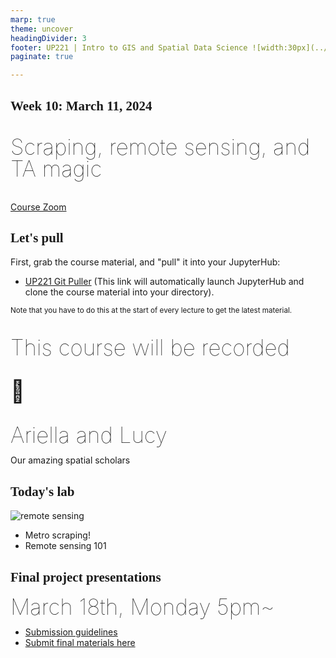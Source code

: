 ```yaml
---
marp: true
theme: uncover
headingDivider: 3
footer: UP221 | Intro to GIS and Spatial Data Science ![width:30px](../images/globe.png)
paginate: true

---
```


<style>
kesmall {font-size:0.6em}
medium {font-size:0.9em}
large {font-size:2em}
xlarge {font-size:4em}
gray {padding:20px;background-color:whitesmoke;font-weight:800}
plum {padding:20px;background-color:plum;line-height:3}
xl { font-size:2.5em;font-weight:100;line-height:1}
h1,h2,h3,h4,h5{font-family:serif}
section {font-size:2em;font-weight:300;}
left {text-align:left;}
</style>

## Week 10: March 11, 2024


<xl>

Scraping, remote sensing, and TA magic

</xl>

[Course Zoom](https://ucla.zoom.us/j/94971812993?pwd=NjI4bkxRR2s3Q0FVblU0WmlHbXNodz09)


## Let's pull

First, grab the course material, and "pull" it into your JupyterHub:

* [UP221 Git Puller](https://jupyter.idre.ucla.edu/hub/user-redirect/git-pull?repo=https%3A%2F%2Fgithub.com%2Fcgiamarino9%2F24W-UP221&urlpath=lab%2Ftree%2F24W-UP221%2F&branch=main) 
(This link will automatically launch JupyterHub and clone the course material into your directory). 

<small>Note that you have to do this at the start of every lecture to get the latest material.
</small>

##
<xl>

This course will be recorded<br><br>🎥

</xl>



##

<xl>
Ariella and Lucy
</xl>

Our amazing spatial scholars

## Today's lab

![remote sensing](https://github.com/yohman/workshop-remote-sensing/raw/main/images/remote2.png)
- Metro scraping!
- Remote sensing 101

## Final project presentations

<xl>
March 18th, Monday 5pm~

</xl>

<br>

- [Submission guidelines](https://github.com/cgiamarino9/24W-UP221/tree/main/Midterm%20and%20Finals#final-project-30-of-your-final-grade)
- [Submit final materials here](https://github.com/cgiamarino9/24W-UP221/discussions/12)